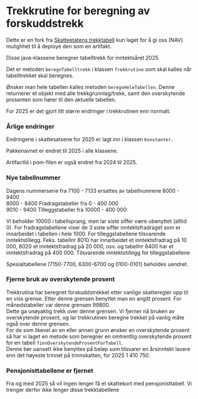 # Trekkrutine for beregning av forskuddstrekk
Dette er en fork fra [Skatteetatens trekktabell](https://github.com/Skatteetaten/trekktabell) kun laget for å gi oss (NAV) mulighhet til å deploye den som en artifakt. 

Disse java-klassene beregner tabelltrekk for inntektsåret 2025.

Det er metoden `beregnTabelltrekk` i klassen `Trekkrutine` som skal kalles når tabelltrekket skal beregnes.

Ønsker man hele tabellen kalles metoden `beregnHeleTabellen`. Denne returnerer et objekt med alle trekkgrunnlag/trekk, samt den overskytende prosenten som hører til den aktuelle tabellen.

For 2025 er det gjort litt større endringer i trekkrutinen enn normalt.

### Årlige endringer
Endringene i skattesatsene for 2025 er lagt inn i klassen `Konstanter`.

Pakkenavnet er endret til 2025 i alle klassene.

ArtifactId i pom-filen er også endret fra 2024 til 2025.

### Nye tabellnummer
Dagens nummerserie fra 7100 - 7133 ersattes av tabellnumrene 8000 - 9400  
8000 - 8400 Fradragstabeller fra 0 - 400 000  
9010 - 9400 Tilleggstabeller fra 10000 - 400 000

Vi beholder 10000 i tabellsprang, men lar siste siffer være ubenyttet (alltid 0).
For fradragstabellene viser de 3 siste siffer inntektsfradraget som er innarbeidet i tabellen i hele 1000.
For tilleggstabellene tilsvarende inntektstillegg.
Feks. tabellnr 8010 har innarbeidet et inntektsfradrag på 10 000, 8020 et inntektsfradrag på 20 000, osv. og tabellnr 8400 har et inntektsfradrag på 400 000.
Tilsvarende inntektstillegg for tilleggstabellene

Spesialtabellene (7150-7700, 6300-6700 og 0100-0101) beholdes uendret.

### Fjerne bruk av overskytende prosent
Trekkrutina har beregnet forskuddstrekket etter vanlige skatteregler opp til en viss grense. Etter denne grensen benyttet man en angitt prosent. For månedstabeller var denne grensen 99800.  
Dette ga unøyaktig trekk over denne grensen. Vi fjerner nå bruken av overskytende prosent, og lar trekkrutinen beregne trekket på vanlig måte også over denne grensen.  
For de som likevel av en eller annen grunn ønsker en overskytende prosent så har vi laget en metode som beregner en omtrentlig overskytende prosent for en tabell `finnOverskytendeProsentForTabell`.  
Denne bør uansett ikke benyttes på beløp som tilsvarer en årsinntekt lavere enn det høyeste trinnet på trinnskatten, for 2025 1 410 750.

### Pensjonisttabellene er fjernet
Fra og med 2025 så vil ingen lenger få et skattekort med pensjonisttabell. Vi trenger derfor ikke lenger disse trekktabellene

